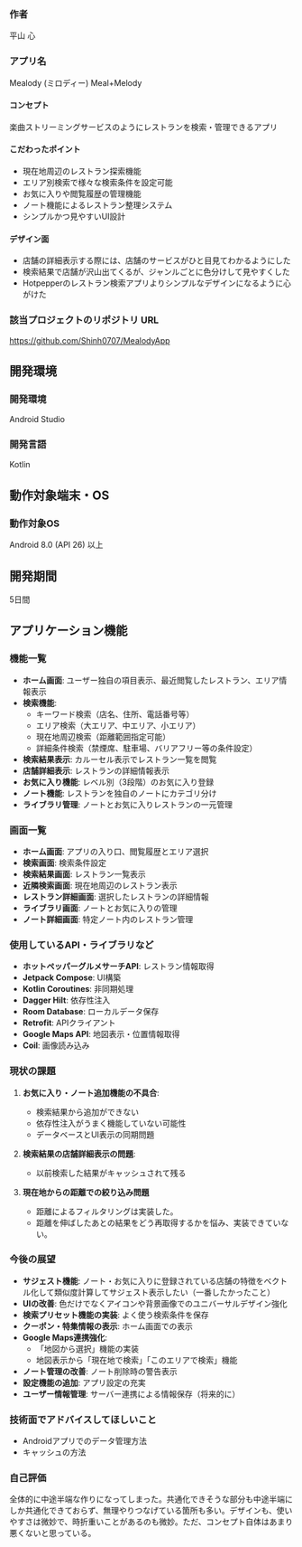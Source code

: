 ### 作者
平山 心

### アプリ名
Mealody (ミロディー)
Meal+Melody

#### コンセプト
楽曲ストリーミングサービスのようにレストランを検索・管理できるアプリ

#### こだわったポイント
- 現在地周辺のレストラン探索機能
- エリア別検索で様々な検索条件を設定可能
- お気に入りや閲覧履歴の管理機能
- ノート機能によるレストラン整理システム
- シンプルかつ見やすいUI設計

#### デザイン面
- 店舗の詳細表示する際には、店舗のサービスがひと目見てわかるようにした
- 検索結果で店舗が沢山出てくるが、ジャンルごとに色分けして見やすくした
- Hotpepperのレストラン検索アプリよりシンプルなデザインになるように心がけた

### 該当プロジェクトのリポジトリ URL
https://github.com/Shinh0707/MealodyApp

## 開発環境
### 開発環境
Android Studio

### 開発言語
Kotlin

## 動作対象端末・OS
### 動作対象OS
Android 8.0 (API 26) 以上

## 開発期間
5日間

## アプリケーション機能
### 機能一覧
- **ホーム画面**: ユーザー独自の項目表示、最近閲覧したレストラン、エリア情報表示
- **検索機能**: 
  - キーワード検索（店名、住所、電話番号等）
  - エリア検索（大エリア、中エリア、小エリア）
  - 現在地周辺検索（距離範囲指定可能）
  - 詳細条件検索（禁煙席、駐車場、バリアフリー等の条件設定）
- **検索結果表示**: カルーセル表示でレストラン一覧を閲覧
- **店舗詳細表示**: レストランの詳細情報表示
- **お気に入り機能**: レベル別（3段階）のお気に入り登録
- **ノート機能**: レストランを独自のノートにカテゴリ分け
- **ライブラリ管理**: ノートとお気に入りレストランの一元管理

### 画面一覧
- **ホーム画面**: アプリの入り口、閲覧履歴とエリア選択
- **検索画面**: 検索条件設定
- **検索結果画面**: レストラン一覧表示
- **近隣検索画面**: 現在地周辺のレストラン表示
- **レストラン詳細画面**: 選択したレストランの詳細情報
- **ライブラリ画面**: ノートとお気に入りの管理
- **ノート詳細画面**: 特定ノート内のレストラン管理

### 使用しているAPI・ライブラリなど
- **ホットペッパーグルメサーチAPI**: レストラン情報取得
- **Jetpack Compose**: UI構築
- **Kotlin Coroutines**: 非同期処理
- **Dagger Hilt**: 依存性注入
- **Room Database**: ローカルデータ保存
- **Retrofit**: APIクライアント
- **Google Maps API**: 地図表示・位置情報取得
- **Coil**: 画像読み込み

### 現状の課題
1. **お気に入り・ノート追加機能の不具合**:
   - 検索結果から追加ができない
   - 依存性注入がうまく機能していない可能性
   - データベースとUI表示の同期問題

2. **検索結果の店舗詳細表示の問題**:
   - 以前検索した結果がキャッシュされて残る
   
3. **現在地からの距離での絞り込み問題**
   - 距離によるフィルタリングは実装した。
   - 距離を伸ばしたあとの結果をどう再取得するかを悩み、実装できていない。

### 今後の展望
- **サジェスト機能**: ノート・お気に入りに登録されている店舗の特徴をベクトル化して類似度計算してサジェスト表示したい（一番したかったこと）
- **UIの改善**: 色だけでなくアイコンや背景画像でのユニバーサルデザイン強化
- **検索プリセット機能の実装**: よく使う検索条件を保存
- **クーポン・特集情報の表示**: ホーム画面での表示
- **Google Maps連携強化**: 
  - 「地図から選択」機能の実装
  - 地図表示から「現在地で検索」「このエリアで検索」機能
- **ノート管理の改善**: ノート削除時の警告表示
- **設定機能の追加**: アプリ設定の充実
- **ユーザー情報管理**: サーバー連携による情報保存（将来的に）

### 技術面でアドバイスしてほしいこと
- Androidアプリでのデータ管理方法
- キャッシュの方法

### 自己評価
全体的に中途半端な作りになってしまった。共通化できそうな部分も中途半端にしか共通化できておらず、無理やりつなげている箇所も多い。デザインも、使いやすさは微妙で、時折重いことがあるのも微妙。ただ、コンセプト自体はあまり悪くないと思っている。